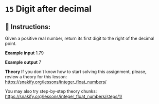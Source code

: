# `15` Digit after decimal

## 📝 Instructions:

Given a positive real number, return its first digit to the right of the decimal point.

**Example input**
1.79

**Example output**
7

**Theory**
If you don't know how to start solving this assignment, please, review a theory for this lesson:
https://snakify.org/lessons/integer_float_numbers/

You may also try step-by-step theory chunks:
https://snakify.org/lessons/integer_float_numbers/steps/1/